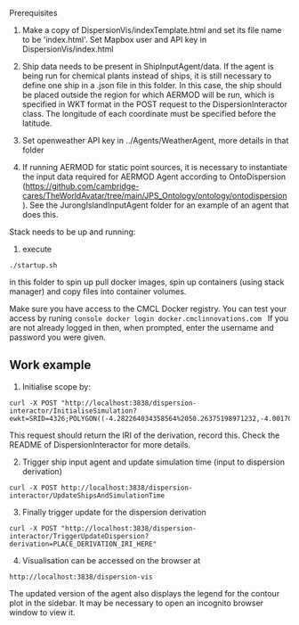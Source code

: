 Prerequisites
1) Make a copy of DispersionVis/indexTemplate.html and set its file name to be 'index.html'. Set Mapbox user and API key in DispersionVis/index.html
2) Ship data needs to be present in ShipInputAgent/data. If the agent is being run for chemical plants instead of ships, 
it is still necessary to define one ship in a .json file in this folder. In this case, the ship should be placed outside the region for which AERMOD will be run, which is specified in WKT format in the POST request to the DispersionInteractor class. The longitude of each coordinate must be specified before the latitude.  

3) Set openweather API key in ../Agents/WeatherAgent, more details in that folder

4) If running AERMOD for static point sources, it is necessary to instantiate the input data required for AERMOD Agent according to OntoDispersion (https://github.com/cambridge-cares/TheWorldAvatar/tree/main/JPS_Ontology/ontology/ontodispersion). See the JurongIslandInputAgent folder for an example of an agent that does this.


Stack needs to be up and running:
1) execute
```
./startup.sh
```

in this folder to spin up pull docker images, spin up containers (using stack manager) and copy files into container volumes.

Make sure you have access to the CMCL Docker registry. You can test your access by runing 
    ```console
    docker login docker.cmclinnovations.com
    ```
If you are not already logged in then, when prompted, enter the username and password you were given.

## Work example

1) Initialise scope by:
```
curl -X POST "http://localhost:3838/dispersion-interactor/InitialiseSimulation?ewkt=SRID=4326;POLYGON((-4.282264034358564%2050.26375198971232,-4.001705368451314%2050.26650880607838,-4.005497340234552%2050.44635115729881,-4.287117430213462%2050.44357678715814,-4.282264034358564%2050.26375198971232))&nx=400&ny=400"
```

This request should return the IRI of the derivation, record this. Check the README of DispersionInteractor for more details.

2) Trigger ship input agent and update simulation time (input to dispersion derivation)
```
curl -X POST http://localhost:3838/dispersion-interactor/UpdateShipsAndSimulationTime
```

3) Finally trigger update for the dispersion derivation
```
curl -X POST "http://localhost:3838/dispersion-interactor/TriggerUpdateDispersion?derivation=PLACE_DERIVATION_IRI_HERE"
```

4) Visualisation can be accessed on the browser at
```
http://localhost:3838/dispersion-vis

```
The updated version of the agent also displays the legend for the contour plot in the sidebar. It may be necessary to open an incognito browser window to view it. 
